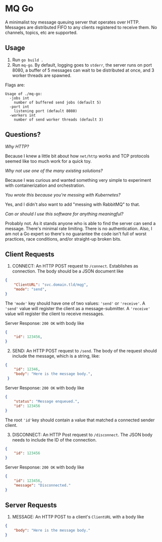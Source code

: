 # MQ Go

A minimalist toy message queuing server that operates over HTTP. Messages are distributed FIFO to any clients registered to receive them. No channels, topics, etc are supported.

## Usage

1. Run `go build .`
2. Run `mq-go`. By default, logging goes to `stderr`, the server runs on port 8080, a buffer of 5 messages can wait to be distributed at once, and 3 worker threads are spawned.

Flags are:

```
Usage of ./mq-go:
  -jobs int
    number of buffered send jobs (default 5)
  -port int
    listening port (default 8080)
  -workers int
    number of send worker threads (default 3)
```

## Questions?

*Why HTTP?*

Because I knew a little bit about how `net/http` works and TCP protocols seemed like too much work for a quick toy.

*Why not use one of the many existing solutions?*

Because I was curious and wanted something very simple to experiment with containerization and orchestration.

*You wrote this because you're messing with Kubernetes?*

Yes, and I didn't also want to add "messing with RabbitMQ" to that.

*Can or should I use this software for anything meaningful?*

Probably not. As it stands anyone who is able to find the server can send a message. There's minimal rate limiting. There is no authentication. Also, I am not a Go expert so there's no guarantee the code isn't full of worst practices, race conditions, and/or straight-up broken bits.

## Client Requests

1) CONNECT: An HTTP POST request to `/connect`. Establishes as connection. The body should be a JSON document like

```json
{
    "ClientURL": "svc.domain.tld/mqg",
    "mode": "send",
}
```

The `'mode'` key should have one of two values: `'send'` or `'receive'`. A `'send'` value will register the client as a message-submitter. A `'receive'` value will register the client to receive messages.

Server Response: `200 OK` with body like
```json
{
    "id": 123456,
}
```

2) SEND: An HTTP POST request to `/send`. The body of the request should include the message, which is a string, like:

```json
{
    "id": 12346,
    "body": "Here is the message body.",
 }
```

Server Response: `200 OK` with body like
```json
{
    "status": "Message enqueued.",
    "id": 123456
}
```

The root `'id'`key should contain a value that matched a connected sender client.

3) DISCONNECT: An HTTP Post request to `/disconnect`. The JSON body needs to include the ID of the connection.

```json
{
    "id": 123456
}
```

Server Response: `200 OK` with body like
```json
{
    "id": 123456,
    "message": "Disconnected."
}
```

## Server Requests

1) MESSAGE: An HTTP POST to a client's `ClientURL` with a body like
```json
{
    "body": "Here is the message body."
}
```
